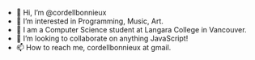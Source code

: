 - 👋 Hi, I’m @cordellbonnieux
- 👀 I’m interested in Programming, Music, Art.
- 🌱 I am a Computer Science student at Langara College in Vancouver.
- 💞️ I’m looking to collaborate on anything JavaScript!
- 📫 How to reach me, cordellbonnieux at gmail.
